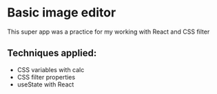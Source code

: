 # Basic image editor

This super app was a practice for my working with React and CSS filter


## Techniques applied:
- CSS variables with calc
- CSS filter properties
- useState with React
